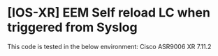 # [IOS-XR] EEM Self reload LC when triggered from Syslog

This code is tested in the below environment:
Cisco ASR9006
XR 7.11.2
